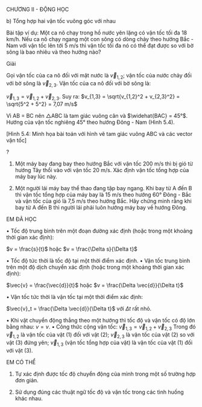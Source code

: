 CHƯƠNG II - ĐỘNG HỌC

b) Tổng hợp hai vận tốc vuông góc với nhau

Bài tập ví dụ: Một ca nô chạy trong hồ nước yên lặng có vận tốc tối đa 18 km/h. Nếu ca nô chạy ngang một con sông có dòng chảy theo hướng Bắc - Nam với vận tốc lên tới 5 m/s thì vận tốc tối đa nó có thể đạt được so với bờ sông là bao nhiêu và theo hướng nào?

Giải

Gọi vận tốc của ca nô đối với mặt nước là $\vec{v}_{1,2}$; vận tốc của nước chảy đối với bờ sông là $\vec{v}_{2,3}$. Vận tốc của ca nô đối với bờ sông là:

$\vec{v}_{1,3} = \vec{v}_{1,2} + \vec{v}_{2,3}$. Suy ra: $v_{1,3} = \sqrt{v_{1,2}^2 + v_{2,3}^2} = \sqrt{5^2 + 5^2} = 7,07 m/s$

Vì AB = BC nên $\triangle$ABC là tam giác vuông cân và $\widehat{BAC} = 45°$. Hướng của vận tốc nghiêng 45° theo hướng Đông - Nam (Hình 5.4).

[Hình 5.4: Minh họa bài toán với hình vẽ tam giác vuông ABC và các vector vận tốc]

?

1. Một máy bay đang bay theo hướng Bắc với vận tốc 200 m/s thì bị gió từ hướng Tây thổi vào với vận tốc 20 m/s. Xác định vận tốc tổng hợp của máy bay lúc này.

2. Một người lái máy bay thể thao đang tập bay ngang. Khi bay từ A đến B thì vận tốc tổng hợp của máy bay là 15 m/s theo hướng 60° Đông - Bắc và vận tốc của gió là 7,5 m/s theo hướng Bắc.
Hãy chứng minh rằng khi bay từ A đến B thì người lái phải luôn hướng máy bay về hướng Đông.

EM ĐÃ HỌC

• Tốc độ trung bình trên một đoạn đường xác định (hoặc trong một khoảng thời gian xác định):

$v = \frac{s}{t}$ hoặc $v = \frac{\Delta s}{\Delta t}$

• Tốc độ tức thời là tốc độ tại một thời điểm xác định.
• Vận tốc trung bình trên một độ dịch chuyển xác định (hoặc trong một khoảng thời gian xác định):

$\vec{v} = \frac{\vec{d}}{t}$ hoặc $v = \frac{\Delta \vec{d}}{\Delta t}$

• Vận tốc tức thời là vận tốc tại một thời điểm xác định:

$\vec{v}_t = \frac{\Delta \vec{d}}{\Delta t}$ với $\Delta t$ rất nhỏ.

• Khi vật chuyển động thẳng theo một hướng thì tốc độ và vận tốc có độ lớn bằng nhau: $v = v$.
• Công thức cộng vận tốc: $\vec{v}_{1,3} = \vec{v}_{1,2} + \vec{v}_{2,3}$
Trong đó $\vec{v}_{1,2}$ là vận tốc của vật (1) đối với vật (2); $\vec{v}_{2,3}$ là vận tốc của vật (2) so với vật (3) đứng yên; $\vec{v}_{1,3}$ (vận tốc tổng hợp của vật) là vận tốc của vật (1) đối với vật (3).

EM CÓ THỂ

1. Tự xác định được tốc độ chuyển động của mình trong một số trường hợp đơn giản.

2. Sử dụng đúng các thuật ngữ tốc độ và vận tốc trong các tình huống khác nhau.